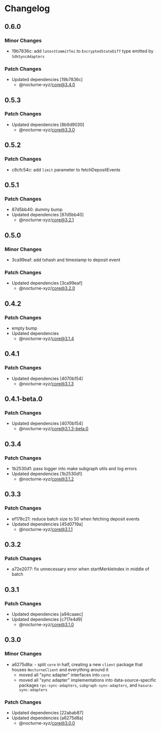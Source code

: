 # Changelog

## 0.6.0

### Minor Changes

- 19b7836c: add `latestCommitTei` to `EncryptedStateDiff` type emitted by `SdkSyncAdapters`

### Patch Changes

- Updated dependencies [19b7836c]
  - @nocturne-xyz/core@3.4.0

## 0.5.3

### Patch Changes

- Updated dependencies [8b9d9030]
  - @nocturne-xyz/core@3.3.0

## 0.5.2

### Patch Changes

- c8cfc54c: add `limit` parameter to fetchDepositEvents

## 0.5.1

### Patch Changes

- 87d5bb40: dummy bump
- Updated dependencies [87d5bb40]
  - @nocturne-xyz/core@3.2.1

## 0.5.0

### Minor Changes

- 3ca99eaf: add txhash and timestamp to deposit event

### Patch Changes

- Updated dependencies [3ca99eaf]
  - @nocturne-xyz/core@3.2.0

## 0.4.2

### Patch Changes

- empty bump
- Updated dependencies
  - @nocturne-xyz/core@3.1.4

## 0.4.1

### Patch Changes

- Updated dependencies [4070b154]
  - @nocturne-xyz/core@3.1.3

## 0.4.1-beta.0

### Patch Changes

- Updated dependencies [4070b154]
  - @nocturne-xyz/core@3.1.3-beta.0

## 0.3.4

### Patch Changes

- 1b2530d1: pass logger into make subgraph utils and log errors
- Updated dependencies [1b2530d1]
  - @nocturne-xyz/core@3.1.2

## 0.3.3

### Patch Changes

- ef178c21: reduce batch size to 50 when fetching deposit events
- Updated dependencies [45d0719a]
  - @nocturne-xyz/core@3.1.1

## 0.3.2

### Patch Changes

- a72e2077: fix unnecessary error when startMerkleIndex in middle of batch

## 0.3.1

### Patch Changes

- Updated dependencies [a94caaec]
- Updated dependencies [c717e4d9]
  - @nocturne-xyz/core@3.1.0

## 0.3.0

### Minor Changes

- a6275d8a: - split `core` in half, creating a new `client` package that houses `NocturneClient` and everything around it
  - moved all "sync adapter" interfaces into `core`
  - moved all "sync adapter" implementations into data-source-specific packages `rpc-sync-adapters`, `subgraph-sync-adapters`, and `hasura-sync-adapters`

### Patch Changes

- Updated dependencies [22abab87]
- Updated dependencies [a6275d8a]
  - @nocturne-xyz/core@3.0.0
